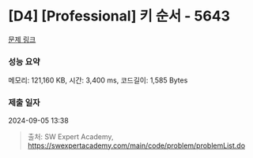 # [D4] [Professional] 키 순서 - 5643 

[문제 링크](https://swexpertacademy.com/main/code/problem/problemDetail.do?contestProbId=AWXQsLWKd5cDFAUo) 

### 성능 요약

메모리: 121,160 KB, 시간: 3,400 ms, 코드길이: 1,585 Bytes

### 제출 일자

2024-09-05 13:38



> 출처: SW Expert Academy, https://swexpertacademy.com/main/code/problem/problemList.do